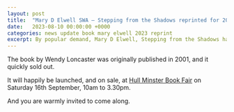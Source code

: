 ```yaml
---
layout: post
title:  "Mary D Elwell SWA — Stepping from the Shadows reprinted for 2023"
date:   2023-08-10 00:00:00 +0000
categories: news update book mary elwell 2023 reprint
excerpt: By popular demand, Mary D Elwell, Stepping from the Shadows has just been reprinted for 2023 after so long!
---
```


The book by Wendy Loncaster was originally published in 2001, and it quickly sold out.

It will happily be launched, and on sale, at <a href="https://hm.churchsuite.com/events/f3u2wuqd" title="Hull Minster Book Fair" target="_blank">Hull Minster Book Fair</a> on Saturday 16th September, 10am to 3.30pm.

And you are warmly invited to come along.
